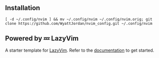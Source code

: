 
## Installation
```
[ -d ~/.config/nvim ] && mv ~/.config/nvim ~/.config/nvim.orig; git clone https://github.com/WyattJordan/nvim_config.git ~/.config/nvim
```

## Powered by 💤 LazyVim

A starter template for [LazyVim](https://github.com/LazyVim/LazyVim).
Refer to the [documentation](https://lazyvim.github.io/installation) to get started.
